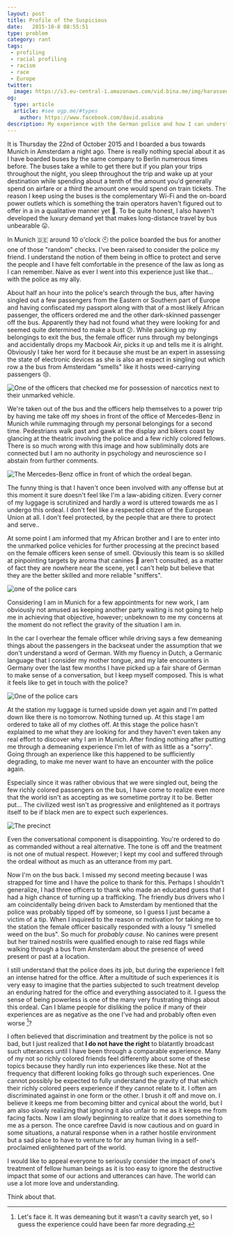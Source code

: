 ```yaml
---
layout: post
title: Profile of the Suspicious
date:   2015-10-8 08:55:51
type: problem
category: rant
tags:
 - profiling
 - racial profiling
 - racism
 - race
 - Europe
twitter:
  image: https://s3.eu-central-1.amazonaws.com/vid.bina.me/img/harassed_in_munich/precinct.png
og:
  type: article
  article: #see ogp.me/#types
    author: https://www.facebook.com/david.asabina
description: My experience with the German police and how I can understand the hatred that some people have against police forces.
---
```

It is Thursday the 22nd of October 2015 and I boarded a bus towards Munich in 
Amsterdam a night ago. There is really nothing special about it as I have
boarded buses by the same company to Berlin numerous times before. The buses
take a while to get there but if you plan your trips throughout the night, you
sleep throughout the trip and wake up at your destination while spending about
a tenth of the amount you'd generally spend on airfare or a third the amount
one would spend on train tickets. The reason I keep using the buses is the
complementary Wi-Fi and the on-board power outlets which is something the
train operators haven't figured out to offer in a in a qualitative manner yet
:train:. To be quite honest, I also haven't developed the luxury demand yet
that makes long-distance travel by bus unbearable :stuck_out_tongue:.

In Munich :de: around 10 o'clock :clock10: the police boarded the bus for
another one of those "random" checks. I've been raised to consider the police
my friend. I understand the notion of them being in office to protect and
serve the people and I have felt comfortable in the presence of the law as long
as I can remember. Naive as ever I went into this experience just like that...
with the police as my ally.

About half an hour into the police's search through the bus, after having
singled out a few passengers from the Eastern or Southern part of Europe and
having confiscated my passport along with that of a most likely African
passenger, the officers ordered me and the other dark-skinned passenger off the
bus. Apparently they had not found what they were looking for and seemed quite
determined to make a bust :confused:. While packing up my belongings to exit
the bus, the female officer runs through my belongings and accidentally drops
my Macbook Air, picks it up and tells me it is alright. Obviously I take her
word for it because she must be an expert in assessing the state of electronic
devices as she is also an expect in singling out which row a the bus from
Amsterdam "smells" like it hosts weed-carrying passengers :unamused:.

<div class="element img">
  <img src="https://s3.eu-central-1.amazonaws.com/vid.bina.me/img/harassed_in_munich/friend.png" alt="One of the officers that checked me for possession of narcotics next to their unmarked vehicle.">
</div>

We're taken out of the bus and the officers help themselves to a power trip
by having me take off my shoes in front of the office of Mercedes-Benz in
Munich while rummaging through my personal belongings for a second time.
Pedestrians walk past and gawk at the display and bikers coast by glancing at
the theatric involving the police and a few richly colored fellows. There is
so much wrong with this image and how subliminally dots are connected but I am
no authority in psychology and neuroscience so I abstain from further comments.

<div class="element img">
  <img src="https://s3.eu-central-1.amazonaws.com/vid.bina.me/img/harassed_in_munich/office.png" alt="The Mercedes-Benz office in front of which the ordeal began.">
</div>

The funny thing is that I haven't once been involved with any offense but at
this moment it sure doesn't feel like I'm a law-abiding citizen. Every corner
of my luggage is scrutinized and hardly a word is uttered towards me as I
undergo this ordeal. I don't feel like a respected citizen of the European
Union at all. I don't feel protected, by the people that are there to protect
and serve..

At some point I am informed that my African brother and I are to enter into
the unmarked police vehicles for further processing at the precinct based on
the female officers keen sense of smell. Obviously this team is so skilled at
pinpointing targets by aroma that canines :dog: aren't consulted, as a matter
of fact they are nowhere near the scene, yet I can't help but believe that they
are the better skilled and more reliable "sniffers".

<div class="element img">
  <img src="https://s3.eu-central-1.amazonaws.com/vid.bina.me/img/harassed_in_munich/carone.png" alt="one of the police cars">
</div>

Considering I am in Munich for a few appointments for new work, I am obviously
not amused as keeping another party waiting is not going to help me in
achieving that objective, however; unbeknown to me my concerns at the moment
do not reflect the gravity of the situation I am in.

In the car I overhear the female officer while driving says a few demeaning
things about the passengers in the backseat under the assumption that we don't
understand a word of German. With my fluency in Dutch, a Germanic language that
I consider my mother tongue, and my late encounters in Germany over the last
few months I have picked up a fair share of German to make sense of a
conversation, but I keep myself composed. This is what it feels like to get in
touch with the police?

<div class="element img">
  <img src="https://s3.eu-central-1.amazonaws.com/vid.bina.me/img/harassed_in_munich/cartwo.png" alt="One of the police cars">
</div>

At the station my luggage is turned upside down yet again and I'm patted down
like there is no tomorrow. Nothing turned up. At this stage I am ordered to
take all of my clothes off. At this stage the police hasn't explained to me
what they are looking for and they haven't even taken any real effort to
discover why I am in Munich. After finding nothing after putting me through a
demeaning experience I'm let of with as little as a "sorry". Going through an
experience like this happened to be sufficiently degrading, to make me never
want to have an encounter with the police again.

Especially since it was rather obvious that we were singled out, being the few
richly colored passengers on the bus, I have come to realize even more that
the world isn't as accepting as we sometime portray it to be. Better put... The
civilized west isn't as progressive and enlightened as it portrays itself to be
if black men are to expect such experiences.

<div class="element img">
  <img src="https://s3.eu-central-1.amazonaws.com/vid.bina.me/img/harassed_in_munich/precinct.png" alt="The precinct">
</div>

Even the conversational component is disappointing. You're ordered to do as
commanded without a real alternative. The tone is off and the treatment is not
one of mutual respect. However; I kept my cool and suffered through the ordeal
without as much as an utterance from my part.

Now I'm on the bus back. I missed my second meeting because I was strapped for
time and I have the police to thank for this. Perhaps I shouldn't generalize,
I had three officers to thank who made an educated guess that I had a high
chance of turning up a trafficking. The friendly bus drivers who I am
coincidentally being driven back to Amsterdam by mentioned that the police was
probably tipped off by someone, so I guess I just became a victim of a tip.
When I inquired to the reason or motivation for taking me to the station the
female officer basically responded with a lousy "I smelled weed on the bus". So
much for _probably cause_. No canines were present but her trained nostrils
were qualified enough to raise red flags while walking through a bus from
Amsterdam about the presence of weed present or past at a location.

I still understand that the police does its job, but during the experience I
felt an intense hatred for the office. After a multitude of such experiences it
is very easy to imagine that the parties subjected to such treatment develop
an enduring hatred for the office and everything associated to it. I guess the
sense of being powerless is one of the many very frustrating things about this
ordeal. Can I blame people for disliking the police if many of their
experiences are as negative as the one I've had and probably often even worse
[^1]?

I often believed that discrimination and treatment by the police is not so
bad, but I just realized that **I do not have the right** to blatantly broadcast
such utterances until I have been through a comparable experience. Many of my
not so richly colored friends feel differently about some of these topics
because they hardly run into experiences like these. Not at the frequency that
different looking folks go through such experiences. One cannot possibly be
expected to fully understand the gravity of that which their richly colored
peers experience if they cannot relate to it. I often am discriminated against
in one form or the other. I brush it off and move on. I believe it keeps me
from becoming bitter and cynical about the world, but I am also slowly
realizing that ignoring it also unfair to me as it keeps me from facing facts.
Now I am slowly beginning to realize that it does something to me as a person.
The once carefree David is now cautious and on guard in some situations, a
natural response when in a rather hostile environment but a sad place to have
to venture to for any human living in a self-proclaimed enlightened part of the
world.


[^1]: Let's face it. It was demeaning but it wasn't a cavity search yet, so I guess the experience could have been far more degrading.

I would like to appeal everyone to seriously consider the impact of one's
treatment of fellow human beings as it is too easy to ignore the destructive
impact that some of our actions and utterances can have. The world can use a
lot more love and understanding.

Think about that.
